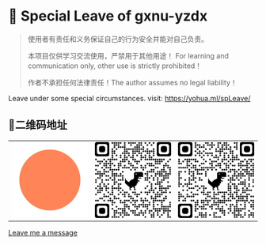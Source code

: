 # 🚀️ Special Leave of gxnu-yzdx

> 使用者有责任和义务保证自己的行为安全并能对自己负责。
>
> 本项目仅供学习交流使用，严禁用于其他用途！ For learning and communication only, other use is strictly prohibited！
>
> 作者不承担任何法律责任！The author assumes no legal liability！

Leave under some special circumstances.
visit: https://yohua.ml/spLeave/

## 🎉️二维码地址

<table>
<tr>
<td><img width="256" src="img/logo.gif" /></td>
<td><img width="256" src="img/qrcode_yohua.ml.png" /></td>
<td><img width="256" src="img/qrcode_0xeaa67.github.io.png" /></td>
</tr>
</table>

[Leave me a message](https://github.com/colflip/spleave/issues/new)
